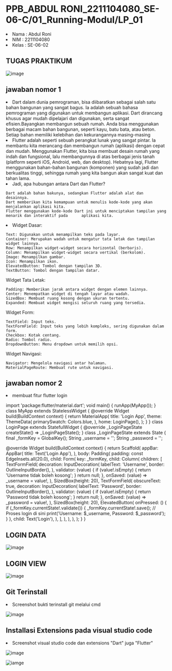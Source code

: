 # PPB_ABDUL RONI_2211104080_SE-06-C/01_Running-Modul/LP_01

<li> Nama   : Abdul Roni
<li> NIM    : 2211104080
<li> Kelas  : SE-06-02

## TUGAS PRAKTIKUM


![image](img/soal.png)

## jawaban nomor 1 
<li> Dart dalam dunia pemrograman, bisa diibaratkan sebagai salah satu bahan bangunan yang sangat bagus. Ia adalah sebuah bahasa pemrograman yang digunakan untuk membangun aplikasi. Dart dirancang khusus agar mudah dipelajari dan digunakan, serta sangat efisien.Bayangkan membangun sebuah rumah. Anda bisa menggunakan berbagai macam bahan bangunan, seperti kayu, batu bata, atau beton. Setiap bahan memiliki kelebihan dan kekurangannya masing-masing

<li>Flutter adalah seperti sebuah perangkat lunak yang sangat pintar. Ia membantu kita merancang dan membangun rumah (aplikasi) dengan cepat dan mudah. Menggunakan Flutter, kita bisa membuat desain rumah yang indah dan fungsional, lalu membangunnya di atas berbagai jenis tanah (platform seperti iOS, Android, web, dan desktop). Hebatnya lagi, Flutter menggunakan bahan-bahan bangunan (komponen) yang sudah jadi dan berkualitas tinggi, sehingga rumah yang kita bangun akan sangat kuat dan tahan lama.

<li>Jadi, apa hubungan antara Dart dan Flutter?

    Dart adalah bahan bakunya, sedangkan Flutter adalah alat dan desainnya.
    Dart memberikan kita kemampuan untuk menulis kode-kode yang akan menjalankan aplikasi kita.
    Flutter menggunakan kode-kode Dart ini untuk menciptakan tampilan yang menarik dan interaktif pada      aplikasi kita.

<li>Widget Dasar:

    Text: Digunakan untuk menampilkan teks pada layar.
    Container: Merupakan wadah untuk mengatur tata letak dan tampilan widget lainnya.
    Row: Menampilkan widget-widget secara horizontal (berbaris).
    Column: Menampilkan widget-widget secara vertikal (berkolom).
    Image: Menampilkan gambar.
    Icon: Menampilkan ikon.
    ElevatedButton: Tombol dengan tampilan 3D.
    TextButton: Tombol dengan tampilan datar.

Widget Tata Letak:

    Padding: Memberikan jarak antara widget dengan elemen lainnya.
    Center: Menempatkan widget di tengah layar atau wadah.
    SizedBox: Membuat ruang kosong dengan ukuran tertentu.
    Expanded: Membuat widget mengisi seluruh ruang yang tersedia.

Widget Form:

    TextField: Input teks.
    TextFormField: Input teks yang lebih kompleks, sering digunakan dalam form.
    Checkbox: Kotak centang.
    Radio: Tombol radio.
    DropdownButton: Menu dropdown untuk memilih opsi.

Widget Navigasi:

    Navigator: Mengelola navigasi antar halaman.
    MaterialPageRoute: Membuat rute untuk navigasi.


## jawaban nomor 2
<li> membuat fitur flutter login

import 'package:flutter/material.dart';
void main() {
  runApp(MyApp());
}
class MyApp extends StatelessWidget {
  @override
  Widget build(BuildContext context) {
    return MaterialApp(
      title: 'Login App',
      theme: ThemeData(
        primarySwatch: Colors.blue,
      ),
      home: LoginPage(),
    );
  }
}
class LoginPage extends StatefulWidget {
  @override
  _LoginPageState createState() => _LoginPageState();
}
class _LoginPageState extends State<LoginPage> {
  final _formKey = GlobalKey<FormState>();
  String _username = '';
  String _password = '';

  @override
  Widget build(BuildContext context) {
    return Scaffold(
      appBar: AppBar(
        title: Text('Login App'),
      ),
      body: Padding(
        padding: const EdgeInsets.all(20.0),
        child: Form(
          key: _formKey,
          child: Column(
            children: [
              TextFormField(
                decoration: InputDecoration(
                  labelText: 'Username',
                  border: OutlineInputBorder(),
                ),
                validator: (value) {
                  if (value!.isEmpty) {
                    return 'Username tidak boleh kosong';
                  }
                  return null;
                },
                onSaved: (value) => _username = value!,
              ),
              SizedBox(height: 20),
              TextFormField(
                obscureText: true,
                decoration: InputDecoration(
                  labelText: 'Password',
                  border: OutlineInputBorder(),
                ),
                validator: (value) {
                  if (value!.isEmpty) {
                    return 'Password tidak boleh kosong';
                  }
                  return null;
                },
                onSaved: (value) => _password = value!,
              ),
              SizedBox(height: 20),
              ElevatedButton(
                onPressed: () {
                  if (_formKey.currentState!.validate()) {
                    _formKey.currentState!.save();
                    // Proses login di sini
                    print('Username: $_username, Password: $_password');
                  }
                },
                child: Text('Login'),
              ),
            ],
          ),
        ),
      ),
    );
  }
}


## LOGIN DATA
![image](img/login_data.png)
## LOGIN VIEW
![image](img/login_view.png)

## Git Terinstall
<li> Screenshot bukti terinstall git melalui cmd

![image](img/GIT_BASH.png)

## Installasi Extensions pada visual studio code
<li> Screenshot visual studio code dan extensions "Dart" juga "Flutter"

![image](img/EX.DART.png)
<br>

![iamge](img/EX.FLUTTER.png)

